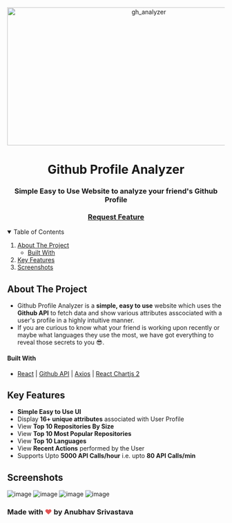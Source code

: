 <!-- Header Image -->
<br />
<p align="center">
  <img src="https://socialify.git.ci/AnubhavSrivastavaGithub/gh_analyzer/image?font=Bitter&forks=1&issues=1&language=1&name=1&owner=1&pattern=Charlie%20Brown&pulls=1&stargazers=1&theme=Dark" alt="gh_analyzer" width="640" height="320" />

  <h1 align="center">Github Profile Analyzer</h1>

  <h3 align="center">
    Simple Easy to Use Website to analyze your friend's Github Profile
    <br />
    <br />
    <a href="https://github.com/AnubhavSrivastavaGithub/gh_analyzer/issues">Request Feature</a>
  </h3>
</p>

<!-- TABLE OF CONTENTS -->
<details open="open">
  <summary>Table of Contents</summary>
  <ol>
    <li>
      <a href="#about-the-project">About The Project</a>
      <ul>
        <li><a href="#built-with">Built With</a></li>
      </ul>
    </li>
    <li>
      <a href="#key-features">Key Features</a>
    </li>
    <li><a href="#screenshots">Screenshots</a></li>
  </ol>
</details>

<!-- ABOUT THE PROJECT -->

## About The Project

- Github Profile Analyzer is a **simple, easy to use** website which uses the **Github API** to fetch data and show various attributes asscociated with a user's profile in a highly intuitive manner.
- If you are curious to know what your friend is working upon recently or maybe what languages they use the most, we have got everything to reveal those secrets to you :sunglasses:.

#### Built With

- [React](https://reactjs.org/) | [Github API](https://docs.github.com/en/rest) | [Axios](https://www.npmjs.com/package/axios) | [React Chartjs 2](https://www.npmjs.com/package/react-chartjs-2)

<!-- Key Features -->

## Key Features

- **Simple Easy to Use UI**
- Display **16+ unique attributes** associated with User Profile
- View **Top 10 Repositories By Size**
- View **Top 10 Most Popular Repositories**
- View **Top 10 Languages**
- View **Recent Actions** performed by the User
- Supports Upto **5000 API Calls/hour** i.e. upto **80 API Calls/min**

<!-- Screenshots -->

## Screenshots
![image](https://user-images.githubusercontent.com/50038824/158022685-dd2ca810-417a-40c4-b64d-4ea8199790ba.png)
![image](https://user-images.githubusercontent.com/50038824/158022324-1abe152a-08db-4df6-bea8-9880140a2094.png)
![image](https://user-images.githubusercontent.com/50038824/158022332-a3b23724-d62e-478e-ac77-2d765e399310.png)
![image](https://user-images.githubusercontent.com/50038824/158022336-4a3060b0-68b6-47d6-a622-9614f66f9216.png)



<!-- Made with Love -->

### Made with <span style="color: #e25555;">&#9829;</span> by Anubhav Srivastava

